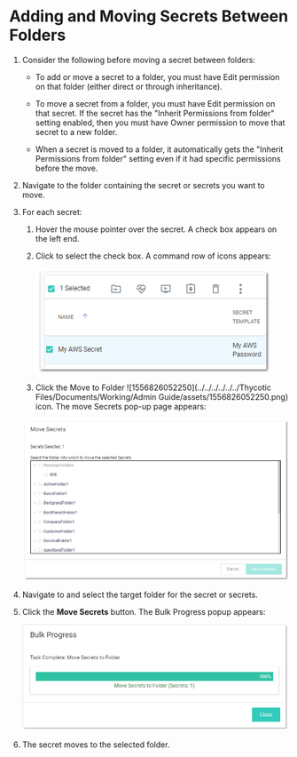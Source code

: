 [title]: # "Adding and Moving Secrets Between Folders"
[tags]: # "Folder"
[priority]: # "10"

# Adding and Moving Secrets Between Folders

1. Consider the following before moving a secret between folders:

   - To add or move a secret to a folder, you must have Edit permission on that folder (either direct or through inheritance).

   - To move a secret from a folder, you must have Edit permission on that secret. If the secret has the "Inherit Permissions from folder" setting enabled, then you must have Owner permission to move that secret to a new folder.

   - When a secret is moved to a folder, it automatically gets the "Inherit Permissions from folder" setting even if it had specific permissions before the move.

1. Navigate to the folder containing the secret or secrets you want to move.

1. For each secret:

   1. Hover the mouse pointer over the secret. A check box appears on the left end.

   1. Click to select the check box. A command row of icons appears:

      ![1556825659307](images/1556825659307.png)

     1. Click the Move to Folder ![1556826052250](../../../../../../Thycotic Files/Documents/Working/Admin Guide/assets/1556826052250.png)  icon. The move Secrets pop-up page appears:

      ![1556826422629](images/1556826422629.png)

1. Navigate to and select the target folder for the secret or secrets.

1. Click the **Move Secrets** button. The Bulk Progress popup appears:

   <img src="images/1568052002030.png" alt="1568052002030" style="zoom:67%;" />

1. The secret moves to the selected folder.